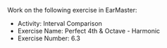 Work on the following exercise in EarMaster:
- Activity: Interval Comparison
- Exercise Name: Perfect 4th & Octave  - Harmonic
- Exercise Number: 6.3
